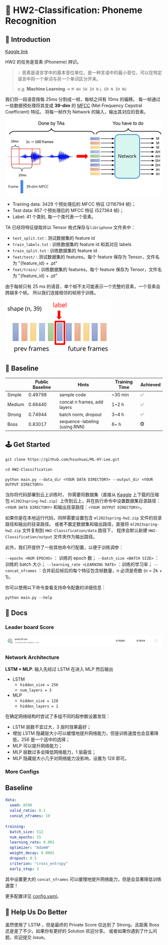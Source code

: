 # 📢 HW2-Classification: Phoneme Recognition

## 🥊 Introduction

[Kaggle link](https://www.kaggle.com/competitions/ml2023spring-hw2)

HW2 的任务是音素 (Phoneme) 辨识。

> 💡 音素是语言学中的基本音位单位，是一种言语中的最小音位，可以在特定语言中将一个单词与另一个单词区分开来。
>
> *e.g.* **Machine Learning** → `M AH SH IH N` `L ER N IH NG`

我们将一段语音按每 25ms 分割成一帧，每帧之间有 10ms 的偏移。
每一帧通过一些数据预处理将其变成 **39-dim** 的 [MFCC](https://en.wikipedia.org/wiki/Mel-frequency_cepstrum) (Mel
Frequency Cepstral Coefficient) 特征。
将每一帧作为 Network 的输入，输出其对应的音素。

![task](misc/task.png)

- Training data: 3429 个预处理后的 MFCC 特征 (2116794 帧)；
- Test data: 857 个预处理后的 MFCC 特征 (527364 帧)；
- Label: 41 个类别, 每一个类代表一个音素。

TA 已经将特征提取并以 Tensor 格式保存与`libriphone` 文件夹中：

- `test_split.txt` : 测试数据集的 feature id
- `train_labels.txt` : 训练数据集的 feature id 和其对应 labels
- `train_split.txt` : 训练数据集的 feature id
- `feat/test/` : 测试数据集的 features。每个 feature 保存为 Tensor，文件名为 "{feature_id} + .pt"
- `feat/train/` : 训练数据集的 features。每个 feature 保存为 Tensor，文件名为 "{feature_id} + .pt"

由于每帧只有 25 ms 的语音，单个帧不太可能表示一个完整的音素，一个音素会跨越多个帧。
所以我们连接相邻的帧用于训练。

![concat n frames](misc/contact_nframes.png)

## 🎯 Baseline

|        | Public Baseline | Hints                         | Training Time | Achieved |
|--------|-----------------|-------------------------------|---------------|----------|
| Simple | 0.49798         | sample code                   | ~30 min       | ✅        |
| Medium | 0.66440         | concat n frames, add layers   | 1~2 h         | ✅        |
| Strong | 0.74944         | batch norm, dropout           | 3~4 h         | ✅        |
| Boss   | 0.83017         | sequence-labeling (using RNN) | 6~ h          | ❎        |

## 🕹️ Get Started

```shell
git clone https://github.com/hsushuai/ML-HY-Lee.git

cd HW2-Classification

python main.py --data_dir <YOUR DATA DIRECTORY> --output_dir <YOUR OUTPUT DIRECTORY>
```

当你将代码部署到云上训练时， 你需要将数据集（直接从 [Kaggle](https://www.kaggle.com/competitions/ml2023spring-hw2/data) 上下载的压缩包 `ml2023spring-hw2.zip`）上传到云上，并在执行命令中设置数据集目录路径：`<YOUR DATA DIRECTORY>` 和输出目录路径：`<YOUR OUTPUT DIRECTORY>`。

如果你是在本地运行代码，同样需要设置包含 `ml2023spring-hw2.zip` 文件的目录路径和输出的目录路径。
或者不置定数据集和输出路径，直接将 `ml2023spring-hw2.zip` 文件复制到 `HW2-Classification/data` 路径下，
程序会默认新建 `HW2-Classification/output` 文件夹作为输出路径。

此外，我们开提供了一些其他命令行配置，以便于训练调参：

`--epochs <NUM EPOCHS>` ： 训练的 epoch 数；
`--batch_size <BATCH SIZE>` ：训练的 batch 大小；
`--learning_rate <LEARNING RATE>` ：训练的学习率；
`--concat_nframes` ：合并前后帧后的每个特征包含帧数量，n 必须是奇数 (n = 2k + 1)。

你可以使用以下命令查看支持命令配置的详细信息：

```shell
python main.py --help
```

## 📕 Docs

### Leader board Score

![score](misc/score.png)

### Network Architecture

**LSTM + MLP**: 输入先经过 LSTM 在进入 MLP 然后输出

- LSTM
  - `hidden_size = 256`
  - `num_layers = 3`
- MLP
  - `hidden_size = 128`
  - `hidden_layers = 1`

在确定网络结构时尝试了多组不同的超参数设置发现：

- LSTM 层数不宜过大，3 层时效果最好；
- 增加 LSTM 隐藏层大小可以缓慢地提升网络能力，但是训练速度也会显著降低，256 是一个适中的选择；
- MLP 可以提升网络能力；
- MLP 层数过多会降低网络能力，1 层最佳；
- MLP 隐藏层大小几乎对网络能力没影响，设置为 128 即可。

### More Configs
## Baseline

```yaml
data:
  seed: 8590
  valid_ratio: 0.1
  concat_nframes: 19

training:
  batch_size: 512
  num_epochs: 15
  learning_rate: 0.001
  optimizer: "AdamW"
  weight_decay: 0.0001
  dropout: 0.5
  criterion: "cross_entropy"
  early_stop: 3
```

其中设置更大的 `concat_nframes` 可以缓慢地提升网络能力，但是会显著降低训练速度！

更多配置详见 [config.yaml](configs/config.yaml)。

## 🙌 Help Us Do Better

虽然使用了 LSTM ，但是最终的 Private Score 仅达到了 Strong，且距离 Boss 还是差了不少。如果你有更好的 Solution 欢迎分享。 或者如果你遇到了什么问题，欢迎提交 issue。
